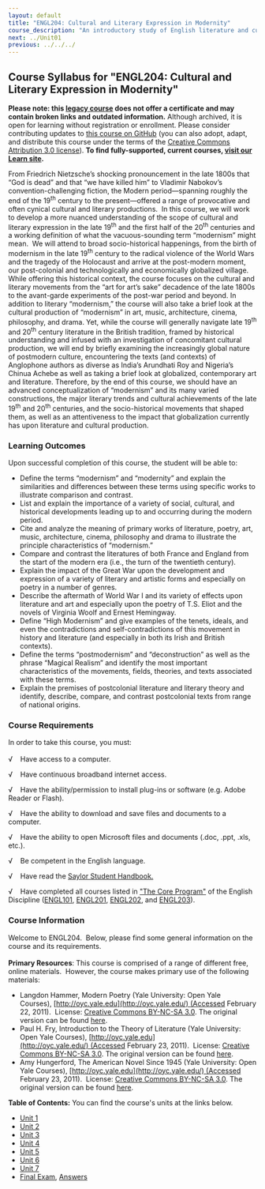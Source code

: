 ```yaml
---
layout: default
title: "ENGL204: Cultural and Literary Expression in Modernity"
course_description: "An introductory study of English literature and culture from the late 19th century through the 20th century. Topics include modernism, postmodernism, and post-colonialism."
next: ../Unit01
previous: ../../../
---
```

Course Syllabus for "ENGL204: Cultural and Literary Expression in Modernity"
----------------------------------------------------------------------------

**Please note: this [legacy course](https://sayloracademy.zendesk.com/hc/en-us/articles/206089967) does not offer a certificate and may contain 
broken links and outdated information.** Although archived, it is open 
for learning without registration or enrollment. Please consider contributing 
updates to [this course on GitHub](https://github.com/saylordotorg/course_engl204) 
(you can also adopt, adapt, and distribute this course under the terms of 
the [Creative Commons Attribution 3.0 license](http://creativecommons.org/licenses/by/3.0/)). **To find fully-supported, current courses, [visit our 
Learn site](https://learn.saylor.org).**

From Friedrich Nietzsche’s shocking pronouncement in the late 1800s that
“God is dead” and that “we have killed him” to Vladimir Nabokov’s
convention-challenging fiction, the Modern period—spanning roughly the
end of the 19<sup>th</sup> century to the present—offered a range of
provocative and often cynical cultural and literary productions.  In
this course, we will work to develop a more nuanced understanding of the
scope of cultural and literary expression in the late 19<sup>th</sup>
and the first half of the 20<sup>th</sup> centuries and a working
definition of what the vacuous-sounding term “modernism” might mean.  We
will attend to broad socio-historical happenings, from the birth of
modernism in the late 19<sup>th</sup> century to the radical violence of
the World Wars and the tragedy of the Holocaust and arrive at the
post-modern moment, our post-colonial and technologically and
economically globalized village.  While offering this historical
context, the course focuses on the cultural and literary movements from
the “art for art’s sake” decadence of the late 1800s to the avant-garde
experiments of the post-war period and beyond. In addition to literary
“modernism,” the course will also take a brief look at the cultural
production of “modernism” in art, music, architecture, cinema,
philosophy, and drama. Yet, while the course will generally navigate
late 19<sup>th</sup> and 20<sup>th</sup> century literature in the
British tradition, framed by historical understanding and infused with
an investigation of concomitant cultural production, we will end by
briefly examining the increasingly global nature of postmodern culture,
encountering the texts (and contexts) of Anglophone authors as diverse
as India’s Arundhati Roy and Nigeria’s Chinua Achebe as well as taking a
brief look at globalized, contemporary art and literature. Therefore, by
the end of this course, we should have an advanced conceptualization of
“modernism” and its many varied constructions, the major literary trends
and cultural achievements of the late 19<sup>th</sup> and
20<sup>th</sup> centuries, and the socio-historical movements that
shaped them, as well as an attentiveness to the impact that
globalization currently has upon literature and cultural production.

### Learning Outcomes

Upon successful completion of this course, the student will be able
to:  

-   Define the terms “modernism” and “modernity” and explain the
    similarities and differences between these terms using specific
    works to illustrate comparison and contrast.
-   List and explain the importance of a variety of social, cultural,
    and historical developments leading up to and occurring during the
    modern period.
-   Cite and analyze the meaning of primary works of literature, poetry,
    art, music, architecture, cinema, philosophy and drama to illustrate
    the principle characteristics of “modernism.”
-   Compare and contrast the literatures of both France and England from
    the start of the modern era (i.e., the turn of the twentieth
    century).
-   Explain the impact of the Great War upon the development and
    expression of a variety of literary and artistic forms and
    especially on poetry in a number of genres.
-   Describe the aftermath of World War I and its variety of effects
    upon literature and art and especially upon the poetry of T.S. Eliot
    and the novels of Virginia Woolf and Ernest Hemingway.
-   Define “High Modernism” and give examples of the tenets, ideals, and
    even the contradictions and self-contradictions of this movement in
    history and literature (and especially in both its Irish and British
    contexts).
-   Define the terms “postmodernism” and “deconstruction” as well as the
    phrase “Magical Realism” and identify the most important
    characteristics of the movements, fields, theories, and texts
    associated with these terms.
-   Explain the premises of postcolonial literature and literary theory
    and identify, describe, compare, and contrast postcolonial texts
    from range of national origins.

### Course Requirements

In order to take this course, you must:  
    
 √    Have access to a computer.  
  
 √    Have continuous broadband internet access.  
  
 √    Have the ability/permission to install plug-ins or software (e.g.
Adobe Reader or Flash).  
  
 √    Have the ability to download and save files and documents to a
computer.  
  
 √    Have the ability to open Microsoft files and documents (.doc,
.ppt, .xls, etc.).  
  
 √    Be competent in the English language.  
  
 √    Have read the [Saylor Student
Handbook.](https://resources.saylor.org/wwwresources/archived/site/wp-content/uploads/2012/05/Saylor-StudentHandbook.pdf)  
  
 √    Have completed all courses listed in ["The Core
Program"](../../majors/english/) of the English Discipline
([ENGL101](../../courses/engl101/), [ENGL201](../../courses/engl201/),
[ENGL202](../../courses/engl202/), and
[ENGL203](../../courses/engl203/)).

### Course Information

Welcome to ENGL204.  Below, please find some general information on the
course and its requirements.  
     
 **Primary Resources**: This course is comprised of a range of different
free, online materials.  However, the course makes primary use of the
following materials:

-   Langdon Hammer, Modern Poetry (Yale University: Open Yale
    Courses), [http://oyc.yale.edu](http://oyc.yale.edu/) (Accessed
    February 22, 2011).  License: [Creative Commons BY-NC-SA
    3.0](http://creativecommons.org/licenses/by-nc-sa/3.0/us/). The
    original version can be
    found [here](http://oyc.yale.edu/english/engl-310#overview).
-   Paul H. Fry, Introduction to the Theory of Literature (Yale
    University: Open Yale
    Courses), [http://oyc.yale.edu](http://oyc.yale.edu/) (Accessed
    February 23, 2011).  License: [Creative Commons BY-NC-SA
    3.0](http://creativecommons.org/licenses/by-nc-sa/3.0/us/). The
    original version can be
    found [here](http://oyc.yale.edu/english/engl-300#overview).
-   Amy Hungerford, The American Novel Since 1945 (Yale University: Open
    Yale Courses), [http://oyc.yale.edu](http://oyc.yale.edu/) (Accessed
    February 23, 2011).  License: [Creative Commons BY-NC-SA
    3.0](http://creativecommons.org/licenses/by-nc-sa/3.0/us/). The
    original version can be found
    [here](http://oyc.yale.edu/english/engl-291).

**Table of Contents:** You can find the course's units at the links below.

- [Unit 1](https://legacy.saylor.org/engl204/Unit01/)
- [Unit 2](https://legacy.saylor.org/engl204/Unit02/)
- [Unit 3](https://legacy.saylor.org/engl204/Unit03/)
- [Unit 4](https://legacy.saylor.org/engl204/Unit04/)
- [Unit 5](https://legacy.saylor.org/engl204/Unit05/)
- [Unit 6](https://legacy.saylor.org/engl204/Unit06/)
- [Unit 7](https://legacy.saylor.org/engl204/Unit07/)
- [Final Exam](http://saylordotorg.github.io/LegacyExams/ENGL/ENGL204/ENGL204-FinalExam.html), [Answers](http://saylordotorg.github.io/LegacyExams/ENGL/ENGL204/ENGL204-FinalExam-Answers.html)
